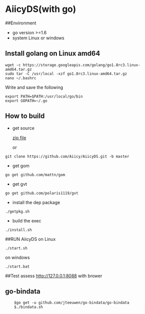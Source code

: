 AiicyDS(with go)
===========
##Environment
* go version >=1.6
* system Linux or windows

## Install golang on Linux amd64
```
wget -c https://storage.googleapis.com/golang/go1.8rc3.linux-amd64.tar.gz
sudo tar -C /usr/local -xzf go1.8rc3.linux-amd64.tar.gz
nano ~/.bashrc
```
Write and save the following
```
export PATH=$PATH:/usr/local/go/bin
export GOPATH=~/.go
```
## How to build

* get source

  [zip file](https://github.com/Aiicy/AiicyDS/archive/go.zip)
  
  or
```
git clone https://github.com/Aiicy/AiicyDS.git -b master
```
* get gom
```
go get github.com/mattn/gom
```
* get gvt
```
go get github.com/polaris1119/gvt
```
* install the dep package
```
./getpkg.sh
```
* build the exec
```
./install.sh
```

##RUN AiicyDS
on Linux
```
./start.sh
```
on windows
```
./start.bat
```
##Test
assess http://127.0.0.1:8088 with brower

## go-bindata
```shell
	$go get -u github.com/jteeuwen/go-bindata/go-bindata
	$./bindata.sh
```
